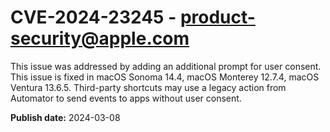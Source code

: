 # CVE-2024-23245 - product-security@apple.com

This issue was addressed by adding an additional prompt for user consent. This issue is fixed in macOS Sonoma 14.4, macOS Monterey 12.7.4, macOS Ventura 13.6.5. Third-party shortcuts may use a legacy action from Automator to send events to apps without user consent.

**Publish date:** 2024-03-08
